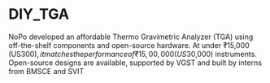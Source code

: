 # DIY_TGA
NoPo developed an affordable Thermo Gravimetric Analyzer (TGA) using off-the-shelf components and open-source hardware. At under ₹15,000 (US$300), it matches the performance of ₹15,00,000 (US$30,000) instruments. Open-source designs are available, supported by VGST and built by interns from BMSCE and SVIT
